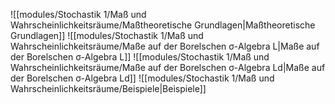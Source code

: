 ![[modules/Stochastik 1/Maß und Wahrscheinlichkeitsräume/Maßtheoretische Grundlagen|Maßtheoretische Grundlagen]]
![[modules/Stochastik 1/Maß und Wahrscheinlichkeitsräume/Maße auf der Borelschen σ-Algebra L|Maße auf der Borelschen σ-Algebra L]]
![[modules/Stochastik 1/Maß und Wahrscheinlichkeitsräume/Maße auf der Borelschen σ-Algebra Ld|Maße auf der Borelschen σ-Algebra Ld]]
![[modules/Stochastik 1/Maß und Wahrscheinlichkeitsräume/Beispiele|Beispiele]]